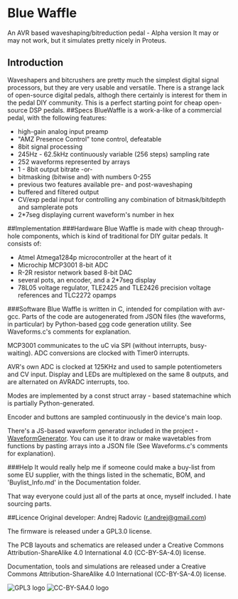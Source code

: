 # Blue Waffle
An AVR based waveshaping/bitreduction pedal - Alpha version
It may or may not work, but it simulates pretty nicely in Proteus.

## Introduction
Waveshapers and bitcrushers are pretty much the simplest digital signal processors, but they are very usable and versatile.
There is a strange lack of open-source digital pedals, althogh there certainly is interest for them in the pedal DIY community. This is a perfect starting point for cheap open-source DSP pedals.
##Specs
BlueWaffle is a work-a-like of a commercial pedal, with the following features:
* high-gain analog input preamp
* "AMZ Presence Control" tone control, defeatable
* 8bit signal processing
* 245Hz - 62.5kHz continuously variable (256 steps) sampling rate
* 252 waveforms represented by arrays
* 1 - 8bit output bitrate -or-
* bitmasking (bitwise and) with numbers 0-255
* previous two features available pre- and post-waveshaping
* buffered and filtered output
* CV/exp pedal input for controlling any combination of bitmask/bitdepth and samplerate pots
* 2*7seg displaying current waveform's number in hex

##Implementation
###Hardware
Blue Waffle is made with cheap through-hole components, which is kind of traditional for DIY guitar pedals. It consists of:
* Atmel Atmega1284p microcontroller at the heart of it
* Microchip MCP3001 8-bit ADC
* R-2R resistor network based 8-bit DAC
* several pots, an encoder, and a 2*7seg display
* 78L05 voltage regulator, TLE2425 and TLE2426 precision voltage references and TLC2272 opamps

###Software
Blue Waffle is written in C, intended for compilation with avr-gcc. Parts of the code are autogenerated from JSON files (the waveforms, in particular) by Python-based [cog](http://nedbatchelder.com/code/cog/) code generation utility. See Waveforms.c's comments for explanation.

MCP3001 communicates to the uC via SPI (without interrupts, busy-waiting). ADC conversions are clocked with Timer0 interrupts.

AVR's own ADC is clocked at 125KHz and used to sample potentiometers and CV input. Display and LEDs are multiplexed on the same 8 outputs, and are alternated on AVRADC interrupts, too.

Modes are implemented by a const struct array - based statemachine which is partially Python-generated.

Encoder and buttons are sampled continuously in the device's main loop.

There's a JS-based waveform generator included in the project  - [WaveformGenerator](http://randrej.github.io/BlueWaffle/). You can use it to draw or make wavetables from functions by pasting arrays into a JSON file (See Waveforms.c's comments for explanation).

###Help
It would really help me if someone could make a buy-list from some EU supplier, with the things listed in the schematic, BOM, and 'Buylist_Info.md' in the Documentation folder.

That way everyone could just all of the parts at once, myself included. I hate sourcing parts.

##Licence
Original developer: Andrej Radovic (r.andrej@gmail.com)

The firmware is released under a GPL3.0 license.

The PCB layouts and schematics are released under a Creative Commons Attribution-ShareAlike 4.0 International 4.0 (CC-BY-SA-4.0) license.

Documentation, tools and simulations are released under a Creative Commons Attribution-ShareAlike 4.0 International (CC-BY-SA-4.0) license.


![GPL3 logo](http://www.gnu.org/graphics/gplv3-127x51.png) ![CC-BY-SA4.0 logo](http://licensebuttons.net/l/by-sa/4.0/88x31.png)
